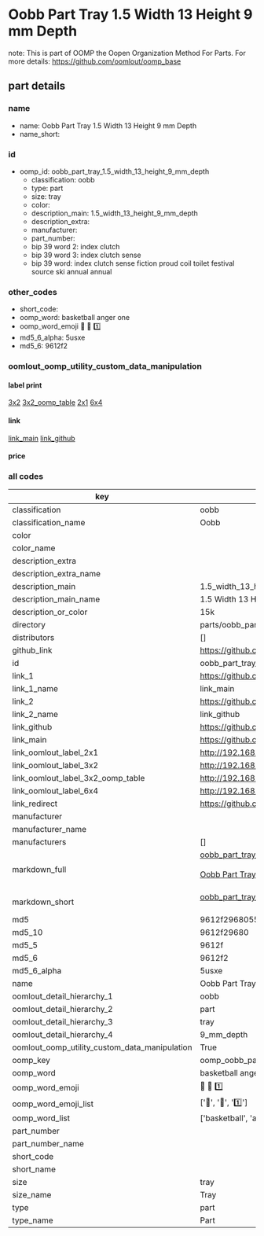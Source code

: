 # Oobb Part Tray 1.5 Width 13 Height 9 mm Depth  

note: This is part of OOMP the Oopen Organization Method For Parts. For more details: https://github.com/oomlout/oomp_base

##  part details
  







### name
* name: Oobb Part Tray 1.5 Width 13 Height 9 mm Depth
* name_short: 
### id
* oomp_id: oobb_part_tray_1.5_width_13_height_9_mm_depth
  * classification: oobb
  * type: part
  * size: tray
  * color: 
  * description_main: 1.5_width_13_height_9_mm_depth
  * description_extra: 
  * manufacturer: 
  * part_number: 
  * bip 39 word 2: index clutch
  * bip 39 word 3: index clutch sense
  * bip 39 word: index clutch sense fiction proud coil toilet festival source ski annual annual

### other_codes
* short_code: 
* oomp_word: basketball anger one
* oomp_word_emoji :basketball: :anger: :one:
* md5_6_alpha: 5usxe
* md5_6: 9612f2






### oomlout_oomp_utility_custom_data_manipulation
#### label print
[3x2](http://192.168.1.245:1112/?label=oomp%205usxe)
[3x2_oomp_table](http://192.168.1.108:1112/?label=oomp%205usxe)
[2x1](http://192.168.1.242:1112/?label=oomp%205usxe)
[6x4](http://192.168.1.55:1112/?label=oomp%205usxe)    

#### link

[link_main](https://github.com/oomlout/oomlout_oomp_version_1_messy/tree/main/parts/oobb_part_tray_1.5_width_13_height_9_mm_depth) [link_github](https://github.com/oomlout/oomlout_oomp_version_1_messy/tree/main/parts/oobb_part_tray_1.5_width_13_height_9_mm_depth)                             

#### price







### all codes 
| key | value |  
| --- | --- |  
| classification | oobb |  
| classification_name | Oobb |  
| color |  |  
| color_name |  |  
| description_extra |  |  
| description_extra_name |  |  
| description_main | 1.5_width_13_height_9_mm_depth |  
| description_main_name | 1.5 Width 13 Height 9 mm Depth |  
| description_or_color | 15k |  
| directory | parts/oobb_part_tray_1.5_width_13_height_9_mm_depth |  
| distributors | [] |  
| github_link | https://github.com/oomlout/oomlout_oomp_part_src/tree/main/parts/oobb_part_tray_1.5_width_13_height_9_mm_depth |  
| id | oobb_part_tray_1.5_width_13_height_9_mm_depth |  
| link_1 | https://github.com/oomlout/oomlout_oomp_version_1_messy/tree/main/parts/oobb_part_tray_1.5_width_13_height_9_mm_depth |  
| link_1_name | link_main |  
| link_2 | https://github.com/oomlout/oomlout_oomp_version_1_messy/tree/main/parts/oobb_part_tray_1.5_width_13_height_9_mm_depth |  
| link_2_name | link_github |  
| link_github | https://github.com/oomlout/oomlout_oomp_version_1_messy/tree/main/parts/oobb_part_tray_1.5_width_13_height_9_mm_depth |  
| link_main | https://github.com/oomlout/oomlout_oomp_version_1_messy/tree/main/parts/oobb_part_tray_1.5_width_13_height_9_mm_depth |  
| link_oomlout_label_2x1 | http://192.168.1.242:1112/?label=oomp%205usxe |  
| link_oomlout_label_3x2 | http://192.168.1.245:1112/?label=oomp%205usxe |  
| link_oomlout_label_3x2_oomp_table | http://192.168.1.108:1112/?label=oomp%205usxe |  
| link_oomlout_label_6x4 | http://192.168.1.55:1112/?label=oomp%205usxe |  
| link_redirect | https://github.com/oomlout/oomlout_oomp_version_1_messy/tree/main/parts/oobb_part_tray_1.5_width_13_height_9_mm_depth |  
| manufacturer |  |  
| manufacturer_name |  |  
| manufacturers | [] |  
| markdown_full | [oobb_part_tray_1.5_width_13_height_9_mm_depth](none)<br>[](none)<br>[Oobb Part Tray 1.5 Width 13 Height 9 Mm Depth](none)<br><br> |  
| markdown_short | [oobb_part_tray_1.5_width_13_height_9_mm_depth](none)<br><br> |  
| md5 | 9612f29680553c78b556655d878b2396 |  
| md5_10 | 9612f29680 |  
| md5_5 | 9612f |  
| md5_6 | 9612f2 |  
| md5_6_alpha | 5usxe |  
| name | Oobb Part Tray 1.5 Width 13 Height 9 mm Depth |  
| oomlout_detail_hierarchy_1 | oobb |  
| oomlout_detail_hierarchy_2 | part |  
| oomlout_detail_hierarchy_3 | tray |  
| oomlout_detail_hierarchy_4 | 9_mm_depth |  
| oomlout_oomp_utility_custom_data_manipulation | True |  
| oomp_key | oomp_oobb_part_tray_1.5_width_13_height_9_mm_depth |  
| oomp_word | basketball anger one |  
| oomp_word_emoji | :basketball: :anger: :one: |  
| oomp_word_emoji_list | [':basketball:', ':anger:', ':one:'] |  
| oomp_word_list | ['basketball', 'anger', 'one'] |  
| part_number |  |  
| part_number_name |  |  
| short_code |  |  
| short_name |  |  
| size | tray |  
| size_name | Tray |  
| type | part |  
| type_name | Part |  
